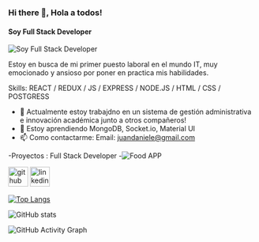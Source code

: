 ### Hi there 👋, Hola a todos! 
#### Soy Full Stack Developer
![Soy Full Stack Developer](https://images.pexels.com/photos/270404/pexels-photo-270404.jpeg?auto=compress&cs=tinysrgb&dpr=2&h=650&w=940)

Estoy en busca de mi primer puesto laboral en el mundo IT, muy emocionado y ansioso por poner en practica mis habilidades.

Skills: REACT / REDUX / JS / EXPRESS / NODE.JS / HTML / CSS / POSTGRESS

- 🔭 Actualmente estoy trabajdno en un sistema de gestión administrativa e innovación académica junto a otros compañeros! 
- 🌱 Estoy aprendiendo MongoDB, Socket.io, Material UI 
- 📫 Como contactarme: Email: juandaniele@gmail.com 

-Proyectos : Full Stack Developer -![ Food APP](https://web.whatsapp.com/7f905921-bf7e-468d-8027-2c88eb688877)


[<img src='https://cdn.jsdelivr.net/npm/simple-icons@3.0.1/icons/github.svg' alt='github' height='40'>](https://github.com/Juandaniele)  [<img src='https://cdn.jsdelivr.net/npm/simple-icons@3.0.1/icons/linkedin.svg' alt='linkedin' height='40'>](https://www.linkedin.com/in/https://www.linkedin.com/in/juan-cruz-daniele//)  

[![Top Langs](https://github-readme-stats.vercel.app/api/top-langs/?username=Juandaniele)](https://github.com/anuraghazra/github-readme-stats)

![GitHub stats](https://github-readme-stats.vercel.app/api?username=Juandaniele&show_icons=true)  

![GitHub Activity Graph](https://activity-graph.herokuapp.com/graph?username=Juandaniele)  


